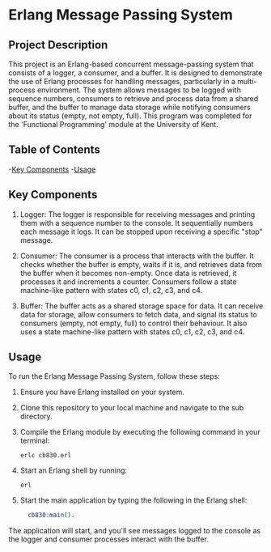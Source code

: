 # Erlang Message Passing System

## Project Description
This project is an Erlang-based concurrent message-passing system that consists of a logger, a consumer, and a buffer. It is designed to demonstrate the use of Erlang processes for handling messages, particularly in a multi-process environment. The system allows messages to be logged with sequence numbers, consumers to retrieve and process data from a shared buffer, and the buffer to manage data storage while notifying consumers about its status (empty, not empty, full). This program was completed for the 'Functional Programming' module at the University of Kent.

## Table of Contents
-[Key Components](#key-components)
-[Usage](#usage)

## Key Components
1. Logger: The logger is responsible for receiving messages and printing them with a sequence number to the console. It sequentially numbers each message it logs. It can be stopped upon receiving a specific "stop" message.

2. Consumer: The consumer is a process that interacts with the buffer. It checks whether the buffer is empty, waits if it is, and retrieves data from the buffer when it becomes non-empty. Once data is retrieved, it processes it and increments a counter. Consumers follow a state machine-like pattern with states c0, c1, c2, c3, and c4.

3. Buffer: The buffer acts as a shared storage space for data. It can receive data for storage, allow consumers to fetch data, and signal its status to consumers (empty, not empty, full) to control their behaviour. It also uses a state machine-like pattern with states c0, c1, c2, c3, and c4.

## Usage
To run the Erlang Message Passing System, follow these steps:

1. Ensure you have Erlang installed on your system.

2. Clone this repository to your local machine and navigate to the sub directory.

3. Compile the Erlang module by executing the following command in your terminal:

   ```shell
   erlc cb830.erl
   ```

4. Start an Erlang shell by running:
   ```shell
   erl
   ```
   
5. Start the main application by typing the following in the Erlang shell:
   ```erlang
     cb830:main().
   ```

The application will start, and you'll see messages logged to the console as the logger and consumer processes interact with the buffer.
